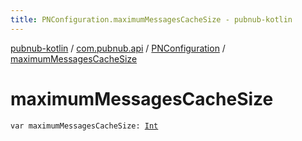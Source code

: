 ```yaml
---
title: PNConfiguration.maximumMessagesCacheSize - pubnub-kotlin
---
```


[pubnub-kotlin](../../index.html) / [com.pubnub.api](../index.html) / [PNConfiguration](index.html) / [maximumMessagesCacheSize](./maximum-messages-cache-size.html)

# maximumMessagesCacheSize

`var maximumMessagesCacheSize: `[`Int`](https://kotlinlang.org/api/latest/jvm/stdlib/kotlin/-int/index.html)